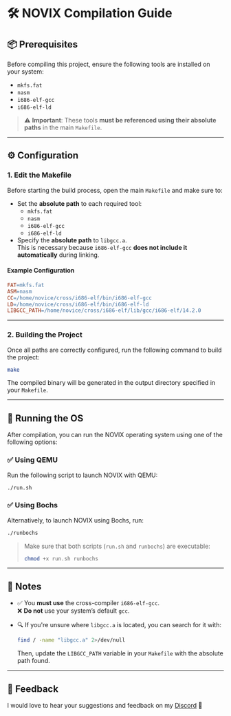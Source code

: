# 🛠️ NOVIX Compilation Guide

## 📦 Prerequisites

Before compiling this project, ensure the following tools are installed on your system:

- `mkfs.fat`
- `nasm`
- `i686-elf-gcc`
- `i686-elf-ld`

> ⚠️ **Important**: These tools **must be referenced using their absolute paths** in the main `Makefile`.

---

## ⚙️ Configuration

### 1. Edit the Makefile

Before starting the build process, open the main `Makefile` and make sure to:

- Set the **absolute path** to each required tool:
  - `mkfs.fat`
  - `nasm`
  - `i686-elf-gcc`
  - `i686-elf-ld`
- Specify the **absolute path** to `libgcc.a`.  
  This is necessary because `i686-elf-gcc` **does not include it automatically** during linking.

#### Example Configuration

```makefile
FAT=mkfs.fat
ASM=nasm
CC=/home/novice/cross/i686-elf/bin/i686-elf-gcc
LD=/home/novice/cross/i686-elf/bin/i686-elf-ld
LIBGCC_PATH=/home/novice/cross/i686-elf/lib/gcc/i686-elf/14.2.0
```

---

### 2. Building the Project

Once all paths are correctly configured, run the following command to build the project:

```bash
make
```

The compiled binary will be generated in the output directory specified in your `Makefile`.

---

## 🚀 Running the OS

After compilation, you can run the NOVIX operating system using one of the following options:

### ✅ Using QEMU

Run the following script to launch NOVIX with QEMU:

```bash
./run.sh
```

### ✅ Using Bochs

Alternatively, to launch NOVIX using Bochs, run:

```bash
./runbochs
```

> Make sure that both scripts (`run.sh` and `runbochs`) are executable:
>
> ```bash
> chmod +x run.sh runbochs
> ```

---

## 📝 Notes

- ✅ You **must use** the cross-compiler `i686-elf-gcc`.  
  ❌ **Do not** use your system’s default `gcc`.

- 🔍 If you're unsure where `libgcc.a` is located, you can search for it with:

  ```bash
  find / -name "libgcc.a" 2>/dev/null
  ```

  Then, update the `LIBGCC_PATH` variable in your `Makefile` with the absolute path found.

---

## 💬 Feedback

I would love to hear your suggestions and feedback on my [Discord]() 🚀
